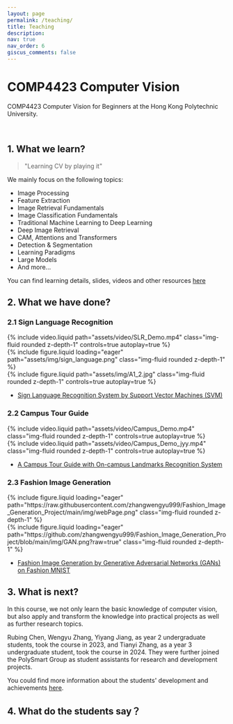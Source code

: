 ```yaml
---
layout: page
permalink: /teaching/
title: Teaching
description: 
nav: true
nav_order: 6
giscus_comments: false
---
```


# COMP4423 Computer Vision
COMP4423 Computer Vision for Beginners at the Hong Kong Polytechnic University.

<br>

<!-- (Introduction here) -->

## 1. What we learn?

> "Learning CV by playing it"

We mainly focus on the following topics:
- Image Processing
- Feature Extraction
- Image Retrieval Fundamentals
- Image Classification Fundamentals
- Traditional Machine Learning to Deep Learning
- Deep Image Retrieval
- CAM, Attentions and Transformers
- Detection & Segmentation
- Learning Paradigms
- Large Models
- And more...

You can find learning details, slides, videos and other resources [here](https://github.com/lookwei/COMP4423)

## 2. What we have done?

### 2.1 Sign Language Recognition

<div class="row mt-3">
    <div class="col-sm mt-3 mt-md-0">
        {% include video.liquid path="assets/video/SLR_Demo.mp4" class="img-fluid rounded z-depth-1" controls=true autoplay=true %}
    </div>
    <div class="col-sm mt-3 mt-md-0">
        {% include figure.liquid loading="eager" path="assets/img/sign_language.png" class="img-fluid rounded z-depth-1" %}
    </div>
</div>


<div class="row mt-3">
    <div class="col-sm mt-3 mt-md-0">
        {% include figure.liquid path="assets/img/A1_2.jpg" class="img-fluid rounded z-depth-1" controls=true autoplay=true %}
    </div>
</div>

- [Sign Language Recognition System by Support Vector Machines (SVM)](https://github.com/zhangwengyu999/Sign_Language_Recognition_SVM)


### 2.2 Campus Tour Guide

<div class="row mt-3">
    <div class="col-sm mt-3 mt-md-0">
        {% include video.liquid path="assets/video/Campus_Demo.mp4" class="img-fluid rounded z-depth-1" controls=true autoplay=true %}
    </div>
    <div class="col-sm mt-3 mt-md-0">
        {% include video.liquid path="assets/video/Campus_Demo_jyy.mp4" class="img-fluid rounded z-depth-1" controls=true autoplay=true %}
    </div>
</div>

- [A Campus Tour Guide with On-campus Landmarks Recognition System](https://github.com/zhangwengyu999/Campus_Tour_Guide)

### 2.3 Fashion Image Generation

<div class="row mt-3">
    <div class="col-sm mt-3 mt-md-0">
        {% include figure.liquid loading="eager" path="https://raw.githubusercontent.com/zhangwengyu999/Fashion_Image_Generation_Project/main/img/webPage.png" class="img-fluid rounded z-depth-1" %}
    </div>
    <div class="col-sm mt-3 mt-md-0">
        {% include figure.liquid loading="eager" path="https://github.com/zhangwengyu999/Fashion_Image_Generation_Project/blob/main/img/GAN.png?raw=true" class="img-fluid rounded z-depth-1" %}
    </div>
</div>

- [Fashion Image Generation by Generative Adversarial Networks (GANs) on Fashion MNIST](https://github.com/zhangwengyu999/Fashion_Image_Generation_Project)

## 3. What is next?

In this course, we not only learn the basic knowledge of computer vision, but also apply and transform the knowledge into practical projects as well as further research topics.

Rubing Chen, Wengyu Zhang, Yiyang Jiang, as year 2 undergraduate students, took the course in 2023, and Tianyi Zhang, as a year 3 undergraduate student, took the course in 2024. They were further joined the PolySmart Group as student assistants for research and development projects.

You could find more information about the students' development and achievements [here](https://polysmartgroup.github.io/gain/).


## 4. What do the students say？
